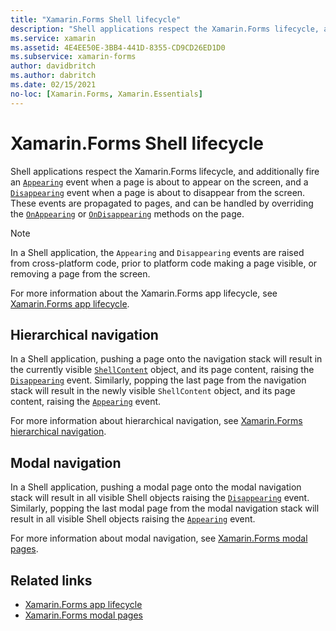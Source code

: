 ```yaml
---
title: "Xamarin.Forms Shell lifecycle"
description: "Shell applications respect the Xamarin.Forms lifecycle, and additionally fire an Appearing event when a page is about to appear on the screen, and a Disappearing event when a page is about to disappear from the screen."
ms.service: xamarin
ms.assetid: 4E4EE50E-3BB4-441D-8355-CD9CD26ED1D0
ms.subservice: xamarin-forms
author: davidbritch
ms.author: dabritch
ms.date: 02/15/2021
no-loc: [Xamarin.Forms, Xamarin.Essentials]
---
```


# Xamarin.Forms Shell lifecycle

Shell applications respect the Xamarin.Forms lifecycle, and additionally fire an [`Appearing`](xref:Xamarin.Forms.BaseShellItem.Appearing) event when a page is about to appear on the screen, and a [`Disappearing`](xref:Xamarin.Forms.BaseShellItem.Disappearing) event when a page is about to disappear from the screen. These events are propagated to pages, and can be handled by overriding the [`OnAppearing`](xref:Xamarin.Forms.Page.OnAppearing) or [`OnDisappearing`](xref:Xamarin.Forms.Page.OnDisappearing) methods on the page.

> [!NOTE]
> In a Shell application, the `Appearing` and `Disappearing` events are raised from cross-platform code, prior to platform code making a page visible, or removing a page from the screen.

For more information about the Xamarin.Forms app lifecycle, see [Xamarin.Forms app lifecycle](~/xamarin-forms/app-fundamentals/app-lifecycle.md).

## Hierarchical navigation

In a Shell application, pushing a page onto the navigation stack will result in the currently visible [`ShellContent`](xref:Xamarin.Forms.ShellContent) object, and its page content, raising the [`Disappearing`](xref:Xamarin.Forms.BaseShellItem.Disappearing) event. Similarly, popping the last page from the navigation stack will result in the newly visible `ShellContent` object, and its page content, raising the  [`Appearing`](xref:Xamarin.Forms.BaseShellItem.Appearing) event.

For more information about hierarchical navigation, see [Xamarin.Forms hierarchical navigation](~/xamarin-forms/app-fundamentals/navigation/hierarchical.md).

## Modal navigation

In a Shell application, pushing a modal page onto the modal navigation stack will result in all visible Shell objects raising the [`Disappearing`](xref:Xamarin.Forms.BaseShellItem.Disappearing) event. Similarly, popping the last modal page from the modal navigation stack will result in all visible Shell objects raising the [`Appearing`](xref:Xamarin.Forms.BaseShellItem.Appearing) event.

For more information about modal navigation, see [Xamarin.Forms modal pages](~/xamarin-forms/app-fundamentals/navigation/modal.md).

## Related links

- [Xamarin.Forms app lifecycle](~/xamarin-forms/app-fundamentals/app-lifecycle.md)
- [Xamarin.Forms modal pages](~/xamarin-forms/app-fundamentals/navigation/modal.md)
